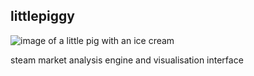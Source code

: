 ## littlepiggy
![image of a little pig with an ice cream](http://i.imgur.com/QjJjgS0.jpg)

steam market analysis engine and visualisation interface